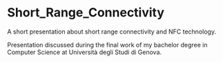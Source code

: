 # Short_Range_Connectivity

A short presentation about short range connectivity and NFC technology.

Presentation discussed during the final work of my bachelor degree in Computer Science at Università degli Studi di Genova.
